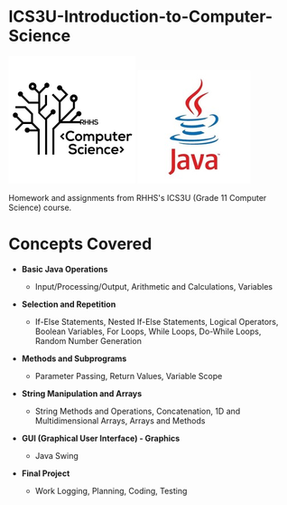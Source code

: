 # ICS3U-Introduction-to-Computer-Science
![](/images/RHHS.png) ![](/images/JavaLogo.jfif)

Homework and assignments from RHHS's ICS3U (Grade 11 Computer Science) course.

# Concepts Covered   
 - **Basic Java Operations**
      - Input/Processing/Output, Arithmetic and Calculations, Variables

 - **Selection and Repetition**
      - If-Else Statements, Nested If-Else Statements, Logical Operators, Boolean Variables, For Loops, While Loops, Do-While Loops, Random Number Generation

 - **Methods and Subprograms**
      - Parameter Passing, Return Values, Variable Scope

 - **String Manipulation and Arrays**
      - String Methods and Operations, Concatenation, 1D and Multidimensional Arrays, Arrays and Methods

 - **GUI (Graphical User Interface) - Graphics**
      - Java Swing
    
 - **Final Project**
      - Work Logging, Planning, Coding, Testing

